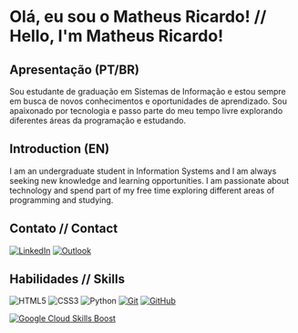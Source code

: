 # Olá, eu sou o Matheus Ricardo! // Hello, I'm Matheus Ricardo!
## Apresentação (PT/BR)
Sou estudante de graduação em Sistemas de Informação e estou sempre em busca de novos conhecimentos e oportunidades de aprendizado. Sou apaixonado por tecnologia e passo parte do meu tempo livre explorando diferentes áreas da programação e estudando.
## Introduction (EN)
I am an undergraduate student in Information Systems and I am always seeking new knowledge and learning opportunities. I am passionate about technology and spend part of my free time exploring different areas of programming and studying.
## Contato // Contact
[![LinkedIn](https://img.shields.io/badge/LinkedIn-000?style=for-the-badge&logo=linkedin&logoColor=0E76A8)](https://www.linkedin.com/in/matheus-ricardo-426452266/)
[![Outlook](https://img.shields.io/badge/Email-%23000000?style=for-the-badge&logo=microsoft-outlook&logoColor=0078D4)](mailto:matheusri1@hotmail.com)
## Habilidades // Skills
![HTML5](https://img.shields.io/badge/HTML5-000?style=for-the-badge&logo=html5)
![CSS3](https://img.shields.io/badge/CSS3-000?style=for-the-badge&logo=css3&logoColor=264CE4)
![Python](https://img.shields.io/badge/Python-000?style=for-the-badge&logo=python)
[![Git](https://img.shields.io/badge/Git-%23000000?style=for-the-badge&logo=git&logoColor=F05032)](https://git-scm.com/)
[![GitHub](https://img.shields.io/badge/GitHub-%23000000?style=for-the-badge&logo=github&logoColor=FFFFFF)](https://github.com/)

[![Google Cloud Skills Boost](https://img.shields.io/badge/Google%20Cloud%20Skills%20Boost-black?style=for-the-badge&logo=google-cloud&logoColor=yellow)](https://www.cloudskillsboost.google/public_profiles/63b55444-2113-4e2e-940d-8cc6465af29a)